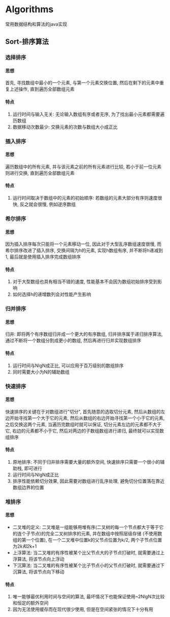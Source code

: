 # Algorithms
常用数据结构和算法的java实现

## Sort-排序算法

### 选择排序

#### 思想
首先, 寻找数组中最小的一个元素, 与第一个元素交换位置, 然后在剩下的元素中重复上述操作,
直到遍历全部数组元素

#### 特点
1. 运行时间与输入无关: 无论输入数组有序或者无序, 为了找出最小元素都需要遍历数组
2. 数据移动次数最少: 交换元素的次数与数组大小成正比

### 插入排序

#### 思想
遍历数组中的所有元素, 并与该元素之前的所有元素进行比较, 若小于前一位元素则进行交换, 直到遍历全部数组元素

#### 特点
1. 运行时间取决于数组中的元素的初始顺序: 若数组的元素大部分有序则速度很快, 反之就会很慢, 例如逆序数组


### 希尔排序

#### 思想
因为插入排序每次只能将一个元素移动一位, 因此对于大型乱序数组速度很慢, 而希尔排序改进了插入排序,
交换间隔为h的元素, 实现h数组有序, 并不断将h递减到1, 最后就是使用插入排序完成数组排序

#### 特点
1. 对于大型数组也具有相当不错的速度, 性能基本不会因为数组初始排序受到影响
2. 如何选择h的递增数列会对性能产生影响

### 归并排序

#### 思想
归并: 即将两个有序数组归并成一个更大的有序数组, 归并排序属于递归排序算法, 通过不断将一个数组分割成更小的数组,
然后再进行归并实现数组排序

#### 特点
1. 运行时间与NlgN成正比, 可以应用于百万级别的数组排序
2. 同时需要大小为N的辅助数组

### 快速排序

#### 思想
快速排序的关键在于对数组进行"切分", 首先随意的选取切分元素, 然后从数组的左边开始寻找第一个大于它的元素,
然后从数组的右边开始寻找第一个小于它的元素, 之后交换这两个元素, 当遍历完数组时就可以保证,
切分元素左边的元素都不大于它, 右边的元素都不小于它, 然后对两边的子数组数组进行递归,
最终就可以实现数组排序

#### 特点
1. 原地排序: 不同于归并排序需要大量的额外空间, 快速排序只需要一个很小的辅助栈, 即可进行
2. 运行时间与NlgN成正比
3. 排序性能依赖切分效果, 因此需要对数组进行乱序处理, 避免切分位置落在靠近数组边界的位置

### 堆排序

#### 思想
+ 二叉堆的定义: 二叉堆是一组能够用堆有序(二叉树的每一个节点都大于等于它的连个子节点)的完全二叉树排序的元素, 并在数组中按照层级存储
(不使用数组的第一个位置), 在一个二叉堆中位置k的父节点位置为k/2, 两个子节点位置为2*k和2*k+1
+ 上浮算法: 当二叉堆的有序性被某个比父节点大的子节点打破时, 就需要通过上浮算法, 将该节点向上浮动
+ 下沉算法: 当二叉堆的有序性被某个比子节点小的父节点打破时, 就需要通过下沉算法, 将该节点向下移动

#### 特点
1. 唯一能够最优利用时间与空间的算法, 最坏情况下也能保证使用~2NlgN次比较和恒定的额外空间
2. 因为无法使用缓存而在现代很少使用, 但是在空间紧张的情况下十分有用